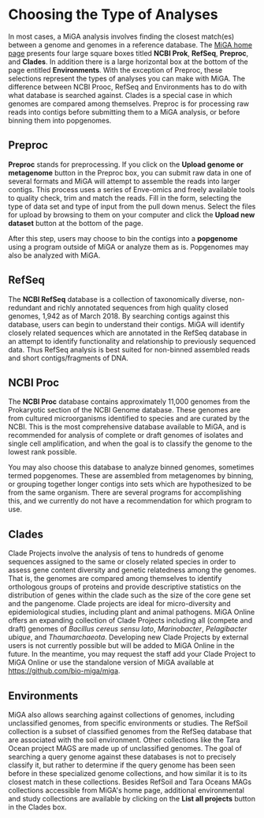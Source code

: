 # Choosing the Type of Analyses

In most cases, a MiGA analysis involves finding the closest match(es) between a genome and genomes in a reference database. The [MiGA home page](http://enve-omics.ce.gatech.edu:3000/) presents four large square boxes titled **NCBI Prok**, **RefSeq**, **Preproc**, and **Clades**. In addition there is a large horizontal box at the bottom of the page entitled **Environments**. With the exception of Preproc, these selections represent the types of analyses you can make with MiGA. The difference between NCBI Prooc, RefSeq and Environments has to do with what database is searched against. Clades is a special case in which genomes are compared among themselves. Preproc is for processing raw reads into contigs before submitting them to a MiGA analysis, or before binning them into popgenomes.

## Preproc

**Preproc** stands for preprocessing. If you click on the **Upload genome or metagenome** button in the Preproc box, you can submit raw data in one of several formats and MiGA will attempt to assemble the reads into larger contigs. This process uses a series of Enve-omics and freely available tools to quality check, trim and match the reads. Fill in the form, selecting the type of data set and type of input from the pull down menus. Select the files for upload by browsing to them on your computer and click the **Upload new dataset** button at the bottom of the page. 

After this step, users may choose to bin the contigs into a **popgenome** using a program outside of MiGA or analyze them as is. Popgenomes may also be analyzed with MiGA.

## RefSeq

The **NCBI RefSeq** database is a collection of taxonomically diverse, non-redundant and richly annotated sequences from high quality closed genomes, 1,942 as of March 2018. By searching contigs against this database, users can begin to understand their contigs. MiGA will identify closely related sequences which are annotated in the RefSeq database in an attempt to identify functionality and relationship to previously sequenced data. Thus RefSeq analysis is best suited for non-binned assembled reads and short contigs/fragments of DNA.

## NCBI Proc

The **NCBI Proc** database contains approximately 11,000 genomes from the Prokaryotic section of the NCBI Genome database. These genomes are from cultured microorganisms identified to species and are curated by the NCBI. This is the most comprehensive database available to MiGA, and is recommended for analysis of complete or draft genomes of isolates and single cell amplification, and when the goal is to classify the genome to the lowest rank possible. 

You may also choose this database to analyze binned genomes, sometimes termed popgenomes. These are assembled from metagenomes by binning, or grouping together longer contigs into sets which are hypothesized to be from the same organism. There are several programs for accomplishing this, and we currently do not have a recommendation for which program to use.   

## Clades

Clade Projects involve the analysis of tens to hundreds of genome sequences assigned to the same or closely related species in order to assess gene content diversity and genetic relatedness among the genomes. That is, the genomes are compared among themselves to identify orthologous groups of proteins and provide descriptive statistics on the distribution of genes within the clade such as the size of the core gene set and the pangenome. Clade projects are ideal for micro-diversity and epidemiological studies, including plant and animal pathogens. MiGA Online offers an expanding collection of Clade Projects including all (compete and draft) genomes of *Bacillus cereus sensu lato*, *Marinobacter*, *Pelagibacter ubique*, and *Thaumarchaeota*. Developing new Clade Projects by external users is not currently possible but will be added to MiGA Online in the future. In the meantime, you may request the staff add your Clade Project to MiGA Online or use the standalone version of MiGA available at https://github.com/bio-miga/miga.

## Environments

MiGA also allows searching against collections of genomes, including unclassified genomes, from specific environments or studies. The RefSoil collection is a subset of classified genomes from the RefSeq database that are associated with the soil environment. Other collections like the Tara Ocean project MAGS are made up of unclassified genomes. The goal of searching a query genome against these databases is not to precisely classify it, but rather to determine if the query genome has been seen before in these specialized genome collections, and how similar it is to its closest match in these collections. Besides RefSoil and Tara Oceans MAGs collections accessible from MiGA's home page, additional environmental and study collections are available by clicking on the **List all projects** button in the Clades box.
